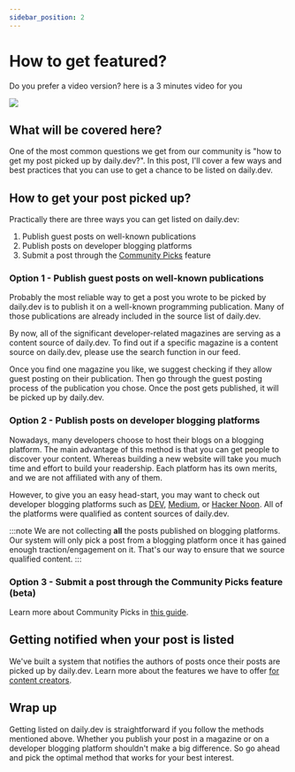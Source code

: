 ```yaml
---
sidebar_position: 2
---
```


# How to get featured?

Do you prefer a video version? here is a 3 minutes video for you

[![](https://daily-now-res.cloudinary.com/image/upload/v1647589793/docs/how-to-get-featured-youtube.png)](https://youtu.be/sRwoLWDIYCI)


## What will be covered here?

One of the most common questions we get from our community is "how to get my post picked up by daily.dev?". In this post, I'll cover a few ways and best practices that you can use to get a chance to be listed on daily.dev.

## How to get your post picked up?

Practically there are three ways you can get listed on daily.dev:

1. Publish guest posts on well-known publications
2. Publish posts on developer blogging platforms
3. Submit a post through the [Community Picks](../key-features/community-picks.md) feature

### Option 1 - Publish guest posts on well-known publications

Probably the most reliable way to get a post you wrote to be picked by daily.dev is to publish it on a well-known programming publication. Many of those publications are already included in the source list of daily.dev. 

By now, all of the significant developer-related magazines are serving as a content source of daily.dev. To find out if a specific magazine is a content source on daily.dev, please use the search function in our feed. 

Once you find one magazine you like, we suggest checking if they allow guest posting on their publication. Then go through the guest posting process of the publication you chose. Once the post gets published, it will be picked up by daily.dev.

### Option 2 - Publish posts on developer blogging platforms

Nowadays, many developers choose to host their blogs on a blogging platform. The main advantage of this method is that you can get people to discover your content. Whereas building a new website will take you much time and effort to build your readership. Each platform has its own merits, and we are not affiliated with any of them.

However, to give you an easy head-start, you may want to check out developer blogging platforms such as [DEV](https://dev.to/), [Medium](https://medium.com/), or [Hacker Noon](https://hackernoon.com/). All of the platforms were qualified as content sources of daily.dev. 

:::note
We are not collecting **all** the posts published on blogging platforms. Our system will only pick a post from a blogging platform once it has gained enough traction/engagement on it. That's our way to ensure that we source qualified content.
:::

### Option 3 - Submit a post through the Community Picks feature (beta)

Learn more about Community Picks in [this guide](../key-features/community-picks.md). 

## Getting notified when your post is listed

We've built a system that notifies the authors of posts once their posts are picked up by daily.dev. Learn more about the features we have to offer [for content creators](https://daily.dev/blog/claiming-ownership-on-an-post-you-wrote).

## Wrap up

Getting listed on daily.dev is straightforward if you follow the methods mentioned above. Whether you publish your post in a magazine or on a developer blogging platform shouldn't make a big difference. So go ahead and pick the optimal method that works for your best interest.
